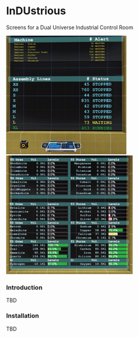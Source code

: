 # InDUstrious
Screens for a Dual Universe Industrial Control Room

<img src="mon01.png" height="320" alt="Alerts"> <img src="mon02.png" height="320" alt="Ores & Pures">

### Introduction
TBD

### Installation
TBD
